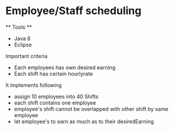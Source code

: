 # Employee/Staff scheduling #

** Tools **
- Java 8
- Eclipse

Important criteria
- Each employees has own desired earning
- Each shift has certain hourlyrate 

It implements following
- assign 10 employees into 40 Shifts
- each shift contains one employee
- employee's shift cannot be overlapped with other shift by same employee
- let employee's to earn as much as to their desiredEarning



